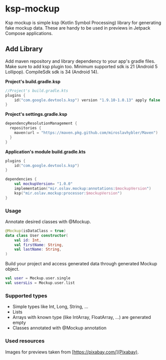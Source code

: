 # ksp-mockup
Ksp mockup is simple ksp (Kotlin Symbol Processing) library for generating fake mockup data. These are
handy to be used in previews in Jetpack Compose applications.

## Add Library
Add maven repository and library dependency to your app's gradle files. Make sure to add ksp plugin too.
Minimum supported sdk is 21 (Android 5 Lollipop). CompileSdk sdk is 34 (Android 14).

**Project's build.gradle.ksp**
```kotlin
//Project's build.gradle.kts
plugins {
    id("com.google.devtools.ksp") version "1.9.10-1.0.13" apply false
}
```

**Project's settings.gradle.ksp**
```kotlin
dependencyResolutionManagement {
  repositories {
    maven(url = "https://maven.pkg.github.com/miroslavhybler/Maven")
  }
}
```

**Application's module build.gradle.kts**
```kotlin
plugins {
    id("com.google.devtools.ksp")
}

dependencies {
    val mockupVersion= "1.0.0"
    implementation("mir.oslav.mockup:annotations:$mockupVersion")
    ksp("mir.oslav.mockup:processor:$mockupVersion")
}
```

### Usage
Annotate desired classes with @Mockup.

```kotlin
@Mockup(isDataClass = true)
data class User constructor(
    val id: Int,
    val firstName: String,
    val lastName: String,
)
```

Build your project and access generated data through generated Mockup object.

```kotlin
val user = Mockup.user.single
val usersLis = Mockup.user.list
```

### Supported types
- Simple types like Int, Long, String, ...
- Lists
- Arrays with known type (like IntArray, FloatArray, ...) are generated empty
- Classes annotated with @Mockup annotation


### Used resources
Images for previews taken from [https://pixabay.com/](Pixabay).